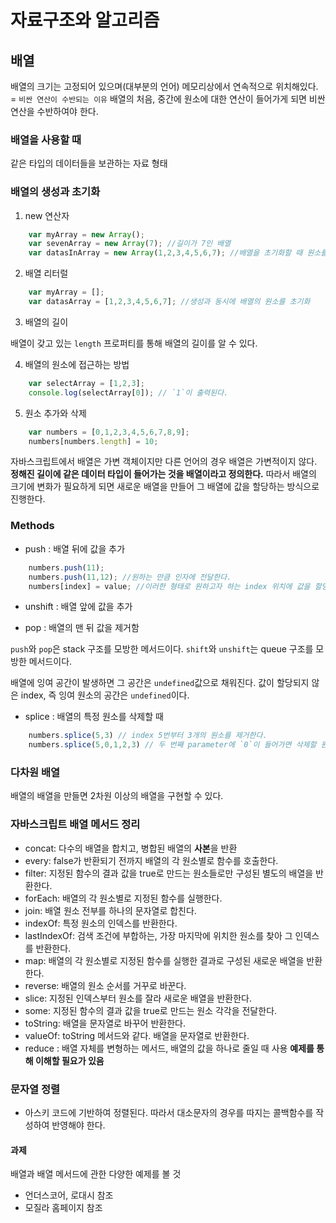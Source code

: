 # 자료구조와 알고리즘

## 배열
배열의 크기는 고정되어 있으며(대부분의 언어) 메모리상에서 연속적으로 위치해있다. = `비싼 연산이 수반되는 이유`
배열의 처음, 중간에 원소에 대한 연산이 들어가게 되면 비싼 연산을 수반하여야 한다.

### 배열을 사용할 때

같은 타입의 데이터들을 보관하는 자료 형태


### 배열의 생성과 초기화

1. new 연산자
```javascript
    var myArray = new Array();
    var sevenArray = new Array(7); //길이가 7인 배열
    var datasInArray = new Array(1,2,3,4,5,6,7); //배열을 초기화할 때 원소를 생성자에 전달
```

2. 배열 리터럴
```javascript
    var myArray = [];
    var datasArray = [1,2,3,4,5,6,7]; //생성과 동시에 배열의 원소를 초기화
```

3. 배열의 길이

배열이 갖고 있는 `length` 프로퍼티를 통해 배열의 길이를 알 수 있다.

4. 배열의 원소에 접근하는 방법

```javascript
    var selectArray = [1,2,3];
    console.log(selectArray[0]); // `1`이 출력된다.
```

5. 원소 추가와 삭제

```javascript
    var numbers = [0,1,2,3,4,5,6,7,8,9];
    numbers[numbers.length] = 10;
```

자바스크립트에서 배열은 가변 객체이지만 다른 언어의 경우 배열은 가변적이지 않다.
**정해진 길이에 같은 데이터 타입이 들어가는 것을 배열이라고 정의한다.**
따라서 배열의 크기에 변화가 필요하게 되면 새로운 배열을 만들어 그 배열에 값을 할당하는 방식으로 진행한다.

### Methods

- push : 배열 뒤에 값을 추가

```javascript
    numbers.push(11);
    numbers.push(11,12); //원하는 만큼 인자에 전달한다.
    numbers[index] = value; //이러한 형태로 원하고자 하는 index 위치에 값을 할당할 수 있다.
```

- unshift : 배열 앞에 값을 추가

- pop : 배열의 맨 뒤 값을 제거함

`push`와 `pop`은 stack 구조를 모방한 메서드이다.
`shift`와 `unshift`는 queue 구조를 모방한 메서드이다.

배열에 잉여 공간이 발생하면 그 공간은 `undefined`값으로 채워진다.
값이 할당되지 않은 index, 즉 잉여 원소의 공간은 `undefined`이다.

- splice : 배열의 특정 원소를 삭제할 때

```javascript
    numbers.splice(5,3) // index 5번부터 3개의 원소를 제거한다.
    numbers.splice(5,0,1,2,3) // 두 번째 parameter에 `0`이 들어가면 삭제할 원소가 없다는 것으로 간주되며, 그 후에 인자들은 기준이 되는 index를 기점으로 추가되는 값들을 의미한다.
```


### 다차원 배열

배열의 배열을 만들면 2차원 이상의 배열을 구현할 수 있다.

### 자바스크립트 배열 메서드 정리

- concat: 다수의 배열을 합치고, 병합된 배열의 **사본**을 반환
- every: false가 반환되기 전까지 배열의 각 원소별로 함수를 호출한다.
- filter: 지정된 함수의 결과 값을 true로 만드는 원소들로만 구성된 별도의 배열을 반환한다.
- forEach: 배열의 각 원소별로 지정된 함수를 실행한다.
- join: 배열 원소 전부를 하나의 문자열로 합친다.
- indexOf: 특정 원소의 인덱스를 반환한다.
- lastIndexOf: 검색 조건에 부합하는, 가장 마지막에 위치한 원소를 찾아 그 인덱스를 반환한다.
- map: 배열의 각 원소별로 지정된 함수를 실행한 결과로 구성된 새로운 배열을 반환한다.
- reverse: 배열의 원소 순서를 거꾸로 바꾼다.
- slice: 지정된 인덱스부터 원소를 잘라 새로운 배열을 반환한다.
- some: 지정된 함수의 결과 값을 true로 만드는 원소 각각을 전달한다.
- toString: 배열을 문자열로 바꾸어 반환한다.
- valueOf: toString 메서드와 같다. 배열을 문자열로 반환한다.
- reduce : 배열 자체를 변형하는 메서드, 배열의 값을 하나로 줄일 때 사용 **예제를 통해 이해할 필요가 있음**


### 문자열 정렬
- 아스키 코드에 기반하여 정렬된다. 따라서 대소문자의 경우를 따지는 콜백함수를 작성하여 반영해야 한다.

#### 과제
배열과 배열 메서드에 관한 다양한 예제를 볼 것
- 언더스코어, 로대시 참조
- 모질라 홈페이지 참조

